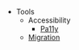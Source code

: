 * Tools
  * Accessibility
    * [Pa11y](/Tools/Accessibility/Pa11y)
  * [Migration](/Tools/Migration)
